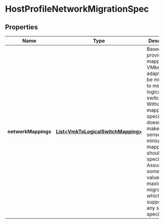 # HostProfileNetworkMigrationSpec

## Properties
Name | Type | Description | Notes
------------ | ------------- | ------------- | -------------
**networkMappings** | [**List&lt;VmkToLogicalSwitchMapping&gt;**](VmkToLogicalSwitchMapping.md) | Based on provided mappings, VMkernal adapters will be migrated to mentioned logical switch. Without mappings specification doesn&#x27;t make any sense, hence minium one mapping should be specified. Assuming some sane value of 10 maximum migrations which will be supported by any single specification.  |  [optional]
